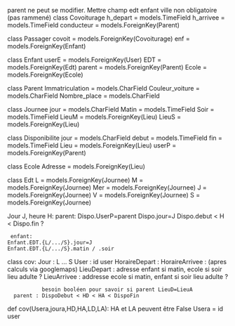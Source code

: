 parent ne peut se modifier.
Mettre champ edt enfant ville non obligatoire (pas rammené)
class Covoiturage
    h_depart = models.TimeField
    h_arrivee = models.TimeField
    conducteur = models.ForeignKey(Parent)
    

class Passager
    covoit = models.ForeignKey(Covoiturage)
    enf = models.ForeignKey(Enfant)
    
class Enfant
    userE = models.ForeignKey(User)
    EDT = models.ForeignKey(Edt)
    parent = models.ForeignKey(Parent)
    Ecole = models.ForeignKey(Ecole)


class Parent
    Immatriculation = models.CharField
    Couleur_voiture = models.CharField
    Nombre_place = models.CharField


class Journee
    jour = models.CharField
    Matin = models.TimeField
    Soir = models.TimeField
    LieuM = models.ForeignKey(Lieu)
    LieuS = models.ForeignKey(Lieu)

class Disponibilite
    jour = models.CharField
    debut = models.TimeField
    fin = models.TimeField
    Lieu = models.ForeignKey(Lieu)
    userP = models.ForeignKey(Parent)

class Ecole
    Adresse = models.ForeignKey(Lieu)


class Edt
     L = models.ForeignKey(Journee)
     M = models.ForeignKey(Journee)
     Mer = models.ForeignKey(Journee)
     J = models.ForeignKey(Journee)
     V = models.ForeignKey(Journee)
     S = models.ForeignKey(Journee)

Jour J, heure H:
     parent:
	Dispo.UserP=parent
	Dispo.jour=J
	Dispo.debut < H < Dispo.fin ?

     enfant:
	Enfant.EDT.{L/.../S}.jour=J
	Enfant.EDT.{L/.../S}.matin / .soir	

     
class cov:
      Jour    : L ... S
      User    : id user
      HoraireDepart  : 
      HoraireArrivee  : (apres calculs via googlemaps)
      LieuDepart     : adresse enfant si matin, ecole si soir
      		       lieu adulte ?
      LieuArrivee     : addresse ecole si matin, enfant si soir
      		       lieu adulte ?

		       besoin booléen pour savoir si parent LieuD=LieuA
      parent : DispoDebut < HD < HA < DispoFin


def cov(Usera,joura,HD,HA,LD,LA):
HA et LA peuvent être False
Usera = id user